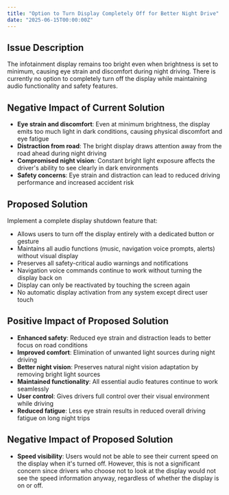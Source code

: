 ```yaml
---
title: "Option to Turn Display Completely Off for Better Night Drive"
date: "2025-06-15T00:00:00Z"
---
```


## Issue Description

The infotainment display remains too bright even when brightness is set to minimum, causing eye strain and discomfort during night driving. There is currently no option to completely turn off the display while maintaining audio functionality and safety features.

## Negative Impact of Current Solution

- **Eye strain and discomfort**: Even at minimum brightness, the display emits too much light in dark conditions, causing physical discomfort and eye fatigue
- **Distraction from road**: The bright display draws attention away from the road ahead during night driving
- **Compromised night vision**: Constant bright light exposure affects the driver's ability to see clearly in dark environments
- **Safety concerns**: Eye strain and distraction can lead to reduced driving performance and increased accident risk

## Proposed Solution

Implement a complete display shutdown feature that:

- Allows users to turn off the display entirely with a dedicated button or gesture
- Maintains all audio functions (music, navigation voice prompts, alerts) without visual display
- Preserves all safety-critical audio warnings and notifications
- Navigation voice commands continue to work without turning the display back on
- Display can only be reactivated by touching the screen again
- No automatic display activation from any system except direct user touch

## Positive Impact of Proposed Solution

- **Enhanced safety**: Reduced eye strain and distraction leads to better focus on road conditions
- **Improved comfort**: Elimination of unwanted light sources during night driving
- **Better night vision**: Preserves natural night vision adaptation by removing bright light sources
- **Maintained functionality**: All essential audio features continue to work seamlessly
- **User control**: Gives drivers full control over their visual environment while driving
- **Reduced fatigue**: Less eye strain results in reduced overall driving fatigue on long night trips

## Negative Impact of Proposed Solution

- **Speed visibility**: Users would not be able to see their current speed on the display when it's turned off. However, this is not a significant concern since drivers who choose not to look at the display would not see the speed information anyway, regardless of whether the display is on or off.

